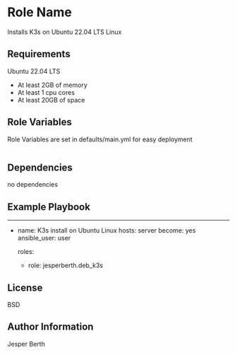 Role Name
=========

Installs K3s on Ubuntu 22.04 LTS Linux

Requirements
------------

Ubuntu 22.04 LTS

* At least 2GB of memory
* At least 1 cpu cores
* At least 20GB of space

Role Variables
--------------

Role Variables are set in defaults/main.yml for easy deployment

```bash


```

Dependencies
------------

no dependencies

Example Playbook
----------------

---
- name: K3s install on Ubuntu Linux
  hosts: server
  become: yes
  ansible_user: user

  roles:
    - role: jesperberth.deb_k3s

License
-------

BSD

Author Information
------------------

Jesper Berth